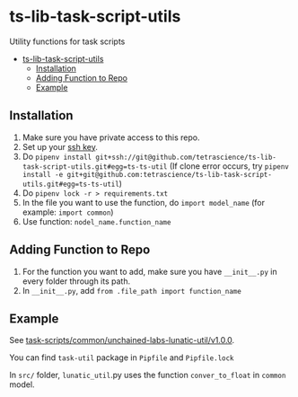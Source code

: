# ts-lib-task-script-utils

Utility functions for task scripts

- [ts-lib-task-script-utils](#ts-lib-task-script-utils)
  - [Installation](#installation)
  - [Adding Function to Repo](#adding-function-to-repo)
  - [Example](#example)

## Installation
1. Make sure you have private access to this repo. 
2. Set up your [ssh key](https://docs.github.com/en/github/authenticating-to-github/connecting-to-github-with-ssh). 
3. Do `pipenv install git+ssh://git@github.com/tetrascience/ts-lib-task-script-utils.git#egg=ts-ts-util` (If clone error occurs, try `pipenv install -e git+git@github.com:tetrascience/ts-lib-task-script-utils.git#egg=ts-ts-util`)
4. Do `pipenv lock -r > requirements.txt`
5. In the file you want to use the function, do `import model_name` (for example: `import common`)
6. Use function: `nodel_name.function_name`
   
## Adding Function to Repo
1. For the function you want to add, make sure you have `__init__.py` in every folder through its path. 
2. In `__init__.py`, add `from .file_path import function_name`

## Example
See [task-scripts/common/unchained-labs-lunatic-util/v1.0.0](https://github.com/tetrascience/ts-lib-protocol-script/tree/DE-1213-packaging-ts-lib-task-script-utils-repo/task-scripts/common/unchained-labs-lunatic-util/v1.0.0). 

You can find `task-util` package in `Pipfile` and `Pipfile.lock`

In `src/` folder, `lunatic_util`.py uses the function `conver_to_float` in `common` model. 